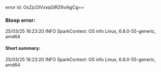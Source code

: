 error id: OsZjcOIVxxqGIRZ6v/kgCg==
### Bloop error:

25/03/25 16:23:20 INFO SparkContext: OS info Linux, 6.8.0-55-generic, amd64
#### Short summary: 

25/03/25 16:23:20 INFO SparkContext: OS info Linux, 6.8.0-55-generic, amd64